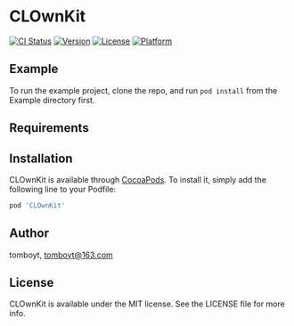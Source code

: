# CLOwnKit

[![CI Status](https://img.shields.io/travis/tomboyt/CLOwnKit.svg?style=flat)](https://travis-ci.org/tomboyt/CLOwnKit)
[![Version](https://img.shields.io/cocoapods/v/CLOwnKit.svg?style=flat)](https://cocoapods.org/pods/CLOwnKit)
[![License](https://img.shields.io/cocoapods/l/CLOwnKit.svg?style=flat)](https://cocoapods.org/pods/CLOwnKit)
[![Platform](https://img.shields.io/cocoapods/p/CLOwnKit.svg?style=flat)](https://cocoapods.org/pods/CLOwnKit)

## Example

To run the example project, clone the repo, and run `pod install` from the Example directory first.

## Requirements

## Installation

CLOwnKit is available through [CocoaPods](https://cocoapods.org). To install
it, simply add the following line to your Podfile:

```ruby
pod 'CLOwnKit'
```

## Author

tomboyt, tomboyt@163.com

## License

CLOwnKit is available under the MIT license. See the LICENSE file for more info.
